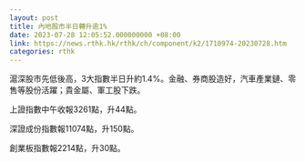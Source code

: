 ```yaml
---
layout: post
title: 內地股市半日轉升逾1%
date: 2023-07-28 12:05:52.000000000 +08:00
link: https://news.rthk.hk/rthk/ch/component/k2/1710974-20230728.htm
categories: rthk
---
```


滬深股市先低後高，3大指數半日升約1.4%。金融、券商股造好，汽車產業鏈、零售等股份活躍；貴金屬、軍工股下跌。

上證指數中午收報3261點，升44點。

深證成份指數報11074點，升150點。

創業板指數報2214點，升30點。
